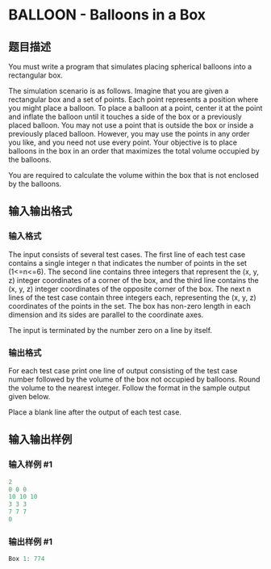# BALLOON - Balloons in a Box

## 题目描述

You must write a program that simulates placing spherical balloons into a rectangular box.

The simulation scenario is as follows. Imagine that you are given a rectangular box and a set of points. Each point represents a position where you might place a balloon. To place a balloon at a point, center it at the point and inflate the balloon until it touches a side of the box or a previously placed balloon. You may not use a point that is outside the box or inside a previously placed balloon. However, you may use the points in any order you like, and you need not use every point. Your objective is to place balloons in the box in an order that maximizes the total volume occupied by the balloons.

You are required to calculate the volume within the box that is not enclosed by the balloons.

## 输入输出格式

### 输入格式

The input consists of several test cases. The first line of each test case contains a single integer n that indicates the number of points in the set (1<=n<=6). The second line contains three integers that represent the (x, y, z) integer coordinates of a corner of the box, and the third line contains the (x, y, z) integer coordinates of the opposite corner of the box. The next n lines of the test case contain three integers each, representing the (x, y, z) coordinates of the points in the set. The box has non-zero length in each dimension and its sides are parallel to the coordinate axes.

The input is terminated by the number zero on a line by itself.

### 输出格式

For each test case print one line of output consisting of the test case number followed by the volume of the box not occupied by balloons. Round the volume to the nearest integer. Follow the format in the sample output given below.

Place a blank line after the output of each test case.

## 输入输出样例

### 输入样例 #1

```cpp
2
0 0 0
10 10 10
3 3 3
7 7 7
0
```


### 输出样例 #1

```cpp
Box 1: 774
```


